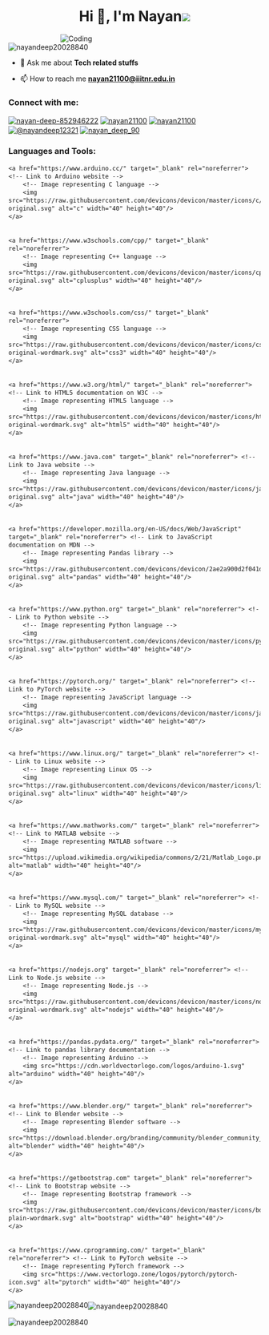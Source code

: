 
<h1 align="center">Hi 👋, I'm Nayan<img src="https://emojis.slackmojis.com/emojis/images/1536351075/4594/blob-wave.gif?1536351075" width="30" /></h1>
<img align="right" alt="Coding" width="400" src="https://miro.medium.com/max/1360/0*7Q3yvSIv_t0ioJ-Z.gif">

<p align="left"> <img src="https://komarev.com/ghpvc/?username=nayandeep20028840&label=Profile%20views&color=0e75b6&style=flat" alt="nayandeep20028840" /> </p>

- 💬 Ask me about **Tech related stuffs**

- 📫 How to reach me **nayan21100@iiitnr.edu.in**

<h3 align="left">Connect with me:</h3>

<p align="left">
<a href="https://linkedin.com/in/nayan-deep-852946222" target="blank"><img align="center" src="https://raw.githubusercontent.com/rahuldkjain/github-profile-readme-generator/master/src/images/icons/Social/linked-in-alt.svg" alt="nayan-deep-852946222" height="30" width="40" /></a>
<a href="https://codeforces.com/profile/nayan21100" target="blank"><img align="center" src="https://raw.githubusercontent.com/rahuldkjain/github-profile-readme-generator/master/src/images/icons/Social/codeforces.svg" alt="nayan21100" height="30" width="40" /></a>
<a href="https://www.codechef.com/users/nayan21100" target="blank"><img align="center" src="https://cdn.jsdelivr.net/npm/simple-icons@3.1.0/icons/codechef.svg" alt="nayan21100" height="30" width="40" /></a>
<a href="https://twitter.com/@nayandeep12321" target="blank"><img align="center" src="https://raw.githubusercontent.com/rahuldkjain/github-profile-readme-generator/master/src/images/icons/Social/twitter.svg" alt="@nayandeep12321" height="30" width="40" /></a>
<a href="https://www.instagram.com/nayan_deep_90/" target="blank"><img align="center" src="https://raw.githubusercontent.com/rahuldkjain/github-profile-readme-generator/master/src/images/icons/Social/instagram.svg" alt="nayan_deep_90" height="30" width="40" /></a>
</p>

<!-- Start of HTML code -->
<!-- This header is aligned to the left -->
<h3 align="left">Languages and Tools:</h3>

<!-- Start of paragraph with content aligned to the left -->
<p align="left">
    
    <a href="https://www.arduino.cc/" target="_blank" rel="noreferrer"> <!-- Link to Arduino website -->
        <!-- Image representing C language -->
        <img src="https://raw.githubusercontent.com/devicons/devicon/master/icons/c/c-original.svg" alt="c" width="40" height="40"/>
    </a>

    
    <a href="https://www.w3schools.com/cpp/" target="_blank" rel="noreferrer">
        <!-- Image representing C++ language -->
        <img src="https://raw.githubusercontent.com/devicons/devicon/master/icons/cplusplus/cplusplus-original.svg" alt="cplusplus" width="40" height="40"/>
    </a>

    
    <a href="https://www.w3schools.com/css/" target="_blank" rel="noreferrer">
        <!-- Image representing CSS language -->
        <img src="https://raw.githubusercontent.com/devicons/devicon/master/icons/css3/css3-original-wordmark.svg" alt="css3" width="40" height="40"/>
    </a>

    
    <a href="https://www.w3.org/html/" target="_blank" rel="noreferrer"> <!-- Link to HTML5 documentation on W3C -->
        <!-- Image representing HTML5 language -->
        <img src="https://raw.githubusercontent.com/devicons/devicon/master/icons/html5/html5-original-wordmark.svg" alt="html5" width="40" height="40"/>
    </a>

    
    <a href="https://www.java.com" target="_blank" rel="noreferrer"> <!-- Link to Java website -->
        <!-- Image representing Java language -->
        <img src="https://raw.githubusercontent.com/devicons/devicon/master/icons/java/java-original.svg" alt="java" width="40" height="40"/>
    </a>
    
    
    <a href="https://developer.mozilla.org/en-US/docs/Web/JavaScript" target="_blank" rel="noreferrer"> <!-- Link to JavaScript documentation on MDN -->
        <!-- Image representing Pandas library -->
        <img src="https://raw.githubusercontent.com/devicons/devicon/2ae2a900d2f041da66e950e4d48052658d850630/icons/pandas/pandas-original.svg" alt="pandas" width="40" height="40"/>
    </a>
    
    
    <a href="https://www.python.org" target="_blank" rel="noreferrer"> <!-- Link to Python website -->
        <!-- Image representing Python language -->
        <img src="https://raw.githubusercontent.com/devicons/devicon/master/icons/python/python-original.svg" alt="python" width="40" height="40"/>
    </a>
    
    
    <a href="https://pytorch.org/" target="_blank" rel="noreferrer"> <!-- Link to PyTorch website -->
        <!-- Image representing JavaScript language -->
        <img src="https://raw.githubusercontent.com/devicons/devicon/master/icons/javascript/javascript-original.svg" alt="javascript" width="40" height="40"/>
    </a>
    
    
    <a href="https://www.linux.org/" target="_blank" rel="noreferrer"> <!-- Link to Linux website -->
        <!-- Image representing Linux OS -->
        <img src="https://raw.githubusercontent.com/devicons/devicon/master/icons/linux/linux-original.svg" alt="linux" width="40" height="40"/>
    </a>
    
    
    <a href="https://www.mathworks.com/" target="_blank" rel="noreferrer"> <!-- Link to MATLAB website -->
        <!-- Image representing MATLAB software -->
        <img src="https://upload.wikimedia.org/wikipedia/commons/2/21/Matlab_Logo.png" alt="matlab" width="40" height="40"/>
    </a>
    
    
    <a href="https://www.mysql.com/" target="_blank" rel="noreferrer"> <!-- Link to MySQL website -->
        <!-- Image representing MySQL database -->
        <img src="https://raw.githubusercontent.com/devicons/devicon/master/icons/mysql/mysql-original-wordmark.svg" alt="mysql" width="40" height="40"/>
    </a>
    
    
    <a href="https://nodejs.org" target="_blank" rel="noreferrer"> <!-- Link to Node.js website -->
        <!-- Image representing Node.js -->
        <img src="https://raw.githubusercontent.com/devicons/devicon/master/icons/nodejs/nodejs-original-wordmark.svg" alt="nodejs" width="40" height="40"/>
    </a>
    
    
    <a href="https://pandas.pydata.org/" target="_blank" rel="noreferrer"> <!-- Link to pandas library documentation -->
        <!-- Image representing Arduino -->
        <img src="https://cdn.worldvectorlogo.com/logos/arduino-1.svg" alt="arduino" width="40" height="40"/>
    </a>
    
    
    <a href="https://www.blender.org/" target="_blank" rel="noreferrer"> <!-- Link to Blender website -->
        <!-- Image representing Blender software -->
        <img src="https://download.blender.org/branding/community/blender_community_badge_white.svg" alt="blender" width="40" height="40"/>
    </a>
    
    
    <a href="https://getbootstrap.com" target="_blank" rel="noreferrer"> <!-- Link to Bootstrap website -->
        <!-- Image representing Bootstrap framework -->
        <img src="https://raw.githubusercontent.com/devicons/devicon/master/icons/bootstrap/bootstrap-plain-wordmark.svg" alt="bootstrap" width="40" height="40"/>
    </a>
    
    
    <a href="https://www.cprogramming.com/" target="_blank" rel="noreferrer"> <!-- Link to PyTorch website -->
        <!-- Image representing PyTorch framework -->
        <img src="https://www.vectorlogo.zone/logos/pytorch/pytorch-icon.svg" alt="pytorch" width="40" height="40"/>
    </a>
</p>
<!-- End of HTML code -->


<!-- GitHub Readme Stats - Top Languages -->
<p>
    <img align="left" src="https://github-readme-stats.vercel.app/api/top-langs?username=nayandeep20028840&show_icons=true&locale=en&layout=compact" alt="nayandeep20028840" />
</p>

<!-- GitHub Readme Stats - Contributions -->
<p>
    <img align="center" src="https://github-readme-stats.vercel.app/api?username=nayandeep20028840&show_icons=true&locale=en" alt="nayandeep20028840" />
</p>

<!-- GitHub Readme Stats - Streak -->
<p>
    <img align="center" src="https://github-readme-streak-stats.herokuapp.com/?user=nayandeep20028840&" alt="nayandeep20028840" />
</p>


